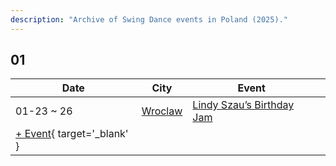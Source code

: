```yaml
---
description: "Archive of Swing Dance events in Poland (2025)."
---
```


## 01

| Date | City | Event | |
| --- | --- | --- | --- |
| 01-23 ~ 26 | [Wroclaw](by_city.md#wroclaw) | [Lindy Szau’s Birthday Jam](lindy-szaus-birthday-jam-2025.md) |  |
| [+ Event](https://github.com/swingdance/events/issues/new?assignees=&labels=add+event&projects=&template=02-add_entity.yml&title=%5B2025%2Fpl_PL%5D%20%3CName%3E&region=pl_PL&province=&city=&org_id=&date_starts=2025-01-&date_ends=2025-01-){ target='_blank' }
